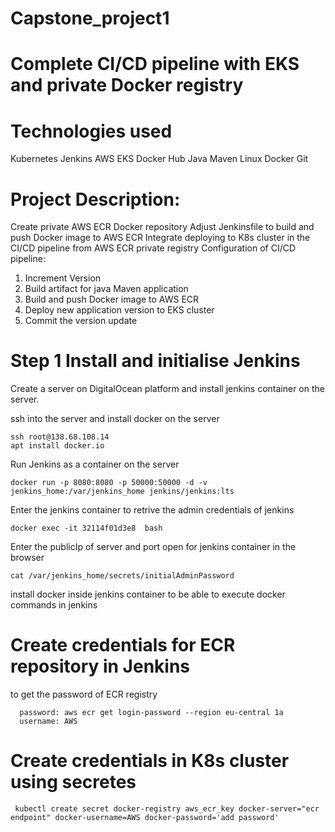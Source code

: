 # Capstone_project1

# Complete CI/CD pipeline with EKS and private Docker registry

# Technologies used
Kubernetes
Jenkins
AWS EKS
Docker Hub
Java Maven
Linux
Docker
Git

# Project Description:
Create private AWS ECR Docker repository
Adjust Jenkinsfile to build and push Docker image to AWS ECR
Integrate deploying to K8s cluster in the CI/CD pipeline from AWS ECR private registry
Configuration of CI/CD pipeline:
 1. Increment Version
 2. Build artifact for java Maven application
 3. Build and push Docker image to AWS ECR
 4. Deploy new application version to EKS cluster
 5. Commit the version update


# Step 1 Install and initialise Jenkins 
Create a server on DigitalOcean platform and install jenkins container on the server.

ssh into the server and install docker on the server

    ssh root@138.68.108.14
    apt install docker.io
Run Jenkins as a container on the server

    docker run -p 8080:8080 -p 50000:50000 -d -v jenkins_home:/var/jenkins_home jenkins/jenkins:lts

Enter the jenkins container to retrive the admin credentials of jenkins

    docker exec -it 32114f01d3e8  bash
Enter the publicIp  of server and port open for jenkins container in the browser

    cat /var/jenkins_home/secrets/initialAdminPassword

install docker inside jenkins container to be able to execute docker commands in jenkins

    

# Create credentials for ECR repository in Jenkins
to get the password of ECR registry

      password: aws ecr get login-password --region eu-central 1a
      username: AWS
# Create credentials in K8s cluster using secretes

     kubectl create secret docker-registry aws_ecr_key docker-server="ecr endpoint" docker-username=AWS docker-password='add password'
